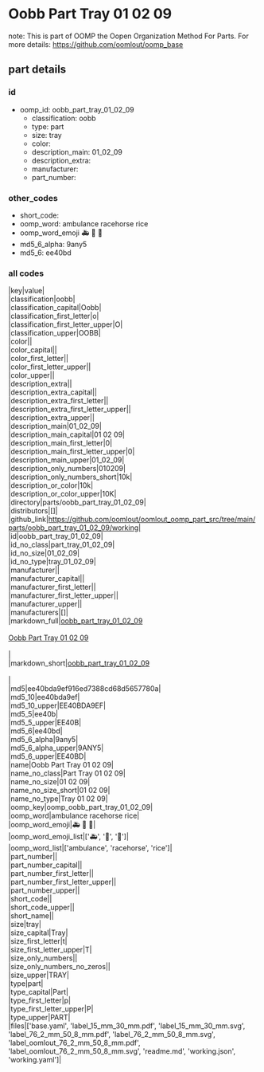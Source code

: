 # Oobb Part Tray 01 02 09  

note: This is part of OOMP the Oopen Organization Method For Parts. For more details: https://github.com/oomlout/oomp_base

##  part details





### id
* oomp_id: oobb_part_tray_01_02_09
  * classification: oobb
  * type: part
  * size: tray
  * color: 
  * description_main: 01_02_09
  * description_extra: 
  * manufacturer: 
  * part_number: 

### other_codes
* short_code: 
* oomp_word: ambulance racehorse rice
* oomp_word_emoji :ambulance: :racehorse: :rice:
* md5_6_alpha: 9any5
* md5_6: ee40bd

### all codes 
|key|value|  
|classification|oobb|  
|classification_capital|Oobb|  
|classification_first_letter|o|  
|classification_first_letter_upper|O|  
|classification_upper|OOBB|  
|color||  
|color_capital||  
|color_first_letter||  
|color_first_letter_upper||  
|color_upper||  
|description_extra||  
|description_extra_capital||  
|description_extra_first_letter||  
|description_extra_first_letter_upper||  
|description_extra_upper||  
|description_main|01_02_09|  
|description_main_capital|01 02 09|  
|description_main_first_letter|0|  
|description_main_first_letter_upper|0|  
|description_main_upper|01_02_09|  
|description_only_numbers|010209|  
|description_only_numbers_short|10k|  
|description_or_color|10k|  
|description_or_color_upper|10K|  
|directory|parts/oobb_part_tray_01_02_09|  
|distributors|[]|  
|github_link|https://github.com/oomlout/oomlout_oomp_part_src/tree/main/parts/oobb_part_tray_01_02_09/working|  
|id|oobb_part_tray_01_02_09|  
|id_no_class|part_tray_01_02_09|  
|id_no_size|01_02_09|  
|id_no_type|tray_01_02_09|  
|manufacturer||  
|manufacturer_capital||  
|manufacturer_first_letter||  
|manufacturer_first_letter_upper||  
|manufacturer_upper||  
|manufacturers|[]|  
|markdown_full|[oobb_part_tray_01_02_09](https://github.com/oomlout/oomlout_oomp_part_src/tree/main/parts/oobb_part_tray_01_02_09/working)<br>[](https://github.com/oomlout/oomlout_oomp_part_src/tree/main/parts/oobb_part_tray_01_02_09/working)<br>[Oobb Part Tray 01 02 09](https://github.com/oomlout/oomlout_oomp_part_src/tree/main/parts/oobb_part_tray_01_02_09/working)<br><br>|  
|markdown_short|[oobb_part_tray_01_02_09](https://github.com/oomlout/oomlout_oomp_part_src/tree/main/parts/oobb_part_tray_01_02_09/working)<br><br>|  
|md5|ee40bda9ef916ed7388cd68d5657780a|  
|md5_10|ee40bda9ef|  
|md5_10_upper|EE40BDA9EF|  
|md5_5|ee40b|  
|md5_5_upper|EE40B|  
|md5_6|ee40bd|  
|md5_6_alpha|9any5|  
|md5_6_alpha_upper|9ANY5|  
|md5_6_upper|EE40BD|  
|name|Oobb Part Tray 01 02 09|  
|name_no_class|Part Tray 01 02 09|  
|name_no_size|01 02 09|  
|name_no_size_short|01 02 09|  
|name_no_type|Tray 01 02 09|  
|oomp_key|oomp_oobb_part_tray_01_02_09|  
|oomp_word|ambulance racehorse rice|  
|oomp_word_emoji|:ambulance: :racehorse: :rice:|  
|oomp_word_emoji_list|[':ambulance:', ':racehorse:', ':rice:']|  
|oomp_word_list|['ambulance', 'racehorse', 'rice']|  
|part_number||  
|part_number_capital||  
|part_number_first_letter||  
|part_number_first_letter_upper||  
|part_number_upper||  
|short_code||  
|short_code_upper||  
|short_name||  
|size|tray|  
|size_capital|Tray|  
|size_first_letter|t|  
|size_first_letter_upper|T|  
|size_only_numbers||  
|size_only_numbers_no_zeros||  
|size_upper|TRAY|  
|type|part|  
|type_capital|Part|  
|type_first_letter|p|  
|type_first_letter_upper|P|  
|type_upper|PART|  
|files|['base.yaml', 'label_15_mm_30_mm.pdf', 'label_15_mm_30_mm.svg', 'label_76_2_mm_50_8_mm.pdf', 'label_76_2_mm_50_8_mm.svg', 'label_oomlout_76_2_mm_50_8_mm.pdf', 'label_oomlout_76_2_mm_50_8_mm.svg', 'readme.md', 'working.json', 'working.yaml']|  
